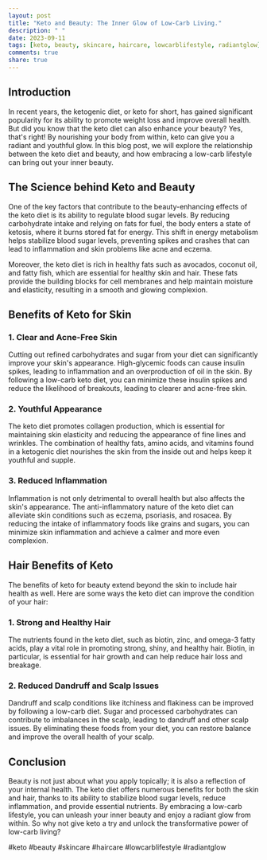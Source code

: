 ```yaml
---
layout: post
title: "Keto and Beauty: The Inner Glow of Low-Carb Living."
description: " "
date: 2023-09-11
tags: [keto, beauty, skincare, haircare, lowcarblifestyle, radiantglow]
comments: true
share: true
---
```


## Introduction

In recent years, the ketogenic diet, or keto for short, has gained significant popularity for its ability to promote weight loss and improve overall health. But did you know that the keto diet can also enhance your beauty? Yes, that's right! By nourishing your body from within, keto can give you a radiant and youthful glow. In this blog post, we will explore the relationship between the keto diet and beauty, and how embracing a low-carb lifestyle can bring out your inner beauty.

## The Science behind Keto and Beauty

One of the key factors that contribute to the beauty-enhancing effects of the keto diet is its ability to regulate blood sugar levels. By reducing carbohydrate intake and relying on fats for fuel, the body enters a state of ketosis, where it burns stored fat for energy. This shift in energy metabolism helps stabilize blood sugar levels, preventing spikes and crashes that can lead to inflammation and skin problems like acne and eczema.

Moreover, the keto diet is rich in healthy fats such as avocados, coconut oil, and fatty fish, which are essential for healthy skin and hair. These fats provide the building blocks for cell membranes and help maintain moisture and elasticity, resulting in a smooth and glowing complexion.

## Benefits of Keto for Skin

### 1. Clear and Acne-Free Skin

Cutting out refined carbohydrates and sugar from your diet can significantly improve your skin's appearance. High-glycemic foods can cause insulin spikes, leading to inflammation and an overproduction of oil in the skin. By following a low-carb keto diet, you can minimize these insulin spikes and reduce the likelihood of breakouts, leading to clearer and acne-free skin.

### 2. Youthful Appearance

The keto diet promotes collagen production, which is essential for maintaining skin elasticity and reducing the appearance of fine lines and wrinkles. The combination of healthy fats, amino acids, and vitamins found in a ketogenic diet nourishes the skin from the inside out and helps keep it youthful and supple.

### 3. Reduced Inflammation

Inflammation is not only detrimental to overall health but also affects the skin's appearance. The anti-inflammatory nature of the keto diet can alleviate skin conditions such as eczema, psoriasis, and rosacea. By reducing the intake of inflammatory foods like grains and sugars, you can minimize skin inflammation and achieve a calmer and more even complexion.

## Hair Benefits of Keto

The benefits of keto for beauty extend beyond the skin to include hair health as well. Here are some ways the keto diet can improve the condition of your hair:

### 1. Strong and Healthy Hair

The nutrients found in the keto diet, such as biotin, zinc, and omega-3 fatty acids, play a vital role in promoting strong, shiny, and healthy hair. Biotin, in particular, is essential for hair growth and can help reduce hair loss and breakage.

### 2. Reduced Dandruff and Scalp Issues

Dandruff and scalp conditions like itchiness and flakiness can be improved by following a low-carb diet. Sugar and processed carbohydrates can contribute to imbalances in the scalp, leading to dandruff and other scalp issues. By eliminating these foods from your diet, you can restore balance and improve the overall health of your scalp.

## Conclusion

Beauty is not just about what you apply topically; it is also a reflection of your internal health. The keto diet offers numerous benefits for both the skin and hair, thanks to its ability to stabilize blood sugar levels, reduce inflammation, and provide essential nutrients. By embracing a low-carb lifestyle, you can unleash your inner beauty and enjoy a radiant glow from within. So why not give keto a try and unlock the transformative power of low-carb living?

#keto #beauty #skincare #haircare #lowcarblifestyle #radiantglow
